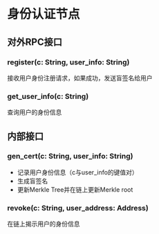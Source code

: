 # 身份认证节点

## 对外RPC接口

### register(c: String, user_info: String)

接收用户身份注册请求，如果成功，发送盲签名给用户

### get_user_info(c: String)

查询用户的身份信息

## 内部接口

### gen_cert(c: String, user_info: String)

* 记录用户身份信息（c与user_info的键值对）
* 生成盲签名
* 更新Merkle Tree并在链上更新Merkle root

### revoke(c: String, user_address: Address)

在链上揭示用户的身份信息

